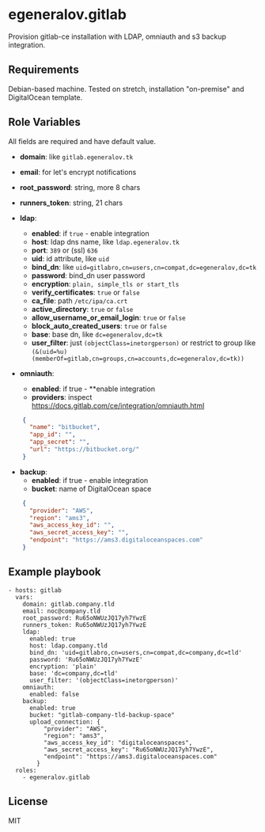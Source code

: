 egeneralov.gitlab
=========

Provision gitlab-ce installation with LDAP, omniauth and s3 backup integration.

Requirements
------------

Debian-based machine. Tested on stretch, installation "on-premise" and DigitalOcean template.

Role Variables
--------------

All fields are required and have default value.

- **domain**: like `gitlab.egeneralov.tk`
- **email**: for let's encrypt notifications
- **root_password**: string, more 8 chars
- **runners_token**: string, 21 chars


- **ldap**:
  - **enabled**: if `true` - enable integration
  - **host**: ldap dns name, like `ldap.egeneralov.tk`
  - **port**: `389` or (ssl) `636`
  - **uid**: id attribute, like `uid`
  - **bind_dn**: like `uid=gitlabro,cn=users,cn=compat,dc=egeneralov,dc=tk`
  - **password**: bind_dn user password
  - **encryption**: `plain, simple_tls or start_tls`
  - **verify_certificates**: `true` or `false`
  - **ca_file**: path `/etc/ipa/ca.crt`
  - **active_directory**: `true` or `false`
  - **allow_username_or_email_login**: `true` or `false`
  - **block_auto_created_users**: `true` or `false`
  - **base**: base dn, like `dc=egeneralov,dc=tk`
  - **user_filter**: just `(objectClass=inetorgperson)` or restrict to group like `(&(uid=%u)(memberOf=gitlab,cn=groups,cn=accounts,dc=egeneralov,dc=tk))`


- **omniauth**:
  - **enabled**: if true - **enable integration
  - **providers**: inspect https://docs.gitlab.com/ce/integration/omniauth.html

```json
    {
      "name": "bitbucket",
      "app_id": "",
      "app_secret": "",
      "url": "https://bitbucket.org/"
    }
```

- **backup**:
  - **enabled**: if true - enable integration
  - **bucket**: name of DigitalOcean space

```json
    {
      "provider": "AWS",
      "region": "ams3",
      "aws_access_key_id": "",
      "aws_secret_access_key": "",
      "endpoint": "https://ams3.digitaloceanspaces.com"
    }
```


Example playbook
----------------


    - hosts: gitlab
      vars:
        domain: gitlab.company.tld
        email: noc@company.tld
        root_password: Ru65oNWUzJQ17yh7YwzE
        runners_token: Ru65oNWUzJQ17yh7YwzE
        ldap:
          enabled: true
          host: ldap.company.tld
          bind_dn: 'uid=gitlabro,cn=users,cn=compat,dc=company,dc=tld'
          password: 'Ru65oNWUzJQ17yh7YwzE'
          encryption: 'plain'
          base: 'dc=company,dc=tld'
          user_filter: '(objectClass=inetorgperson)'
        omniauth:
          enabled: false
        backup:
          enabled: true
          bucket: "gitlab-company-tld-backup-space"
          upload_connection: {
              "provider": "AWS",
              "region": "ams3",
              "aws_access_key_id": "digitaloceanspaces",
              "aws_secret_access_key": "Ru65oNWUzJQ17yh7YwzE",
              "endpoint": "https://ams3.digitaloceanspaces.com"
            }
      roles:
        - egeneralov.gitlab


License
-------

MIT
